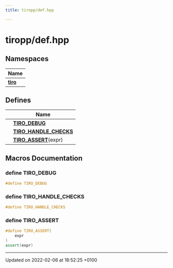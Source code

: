 ```yaml
---
title: tiropp/def.hpp

---
```


# tiropp/def.hpp



## Namespaces

| Name           |
| -------------- |
| **[tiro](/docs/api/namespaces/namespacetiro)**  |

## Defines

|                | Name           |
| -------------- | -------------- |
|  | **[TIRO_DEBUG](/docs/api/files/def_8hpp#define-tiro-debug)**  |
|  | **[TIRO_HANDLE_CHECKS](/docs/api/files/def_8hpp#define-tiro-handle-checks)**  |
|  | **[TIRO_ASSERT](/docs/api/files/def_8hpp#define-tiro-assert)**(expr)  |




## Macros Documentation

### define TIRO_DEBUG

```cpp
#define TIRO_DEBUG 
```


### define TIRO_HANDLE_CHECKS

```cpp
#define TIRO_HANDLE_CHECKS 
```


### define TIRO_ASSERT

```cpp
#define TIRO_ASSERT(
    expr
)
assert(expr)
```




-------------------------------

Updated on 2022-02-06 at 18:52:25 +0100
